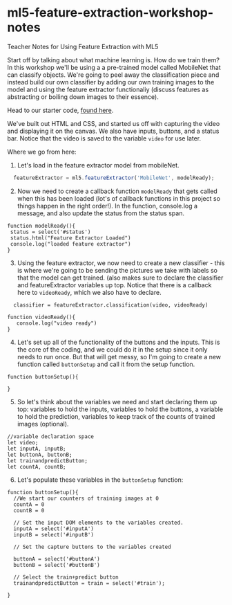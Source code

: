 # ml5-feature-extraction-workshop-notes
Teacher Notes for Using Feature Extraction with ML5

Start off by talking about what machine learning is. How do we train them? In this workshop we'll be using a a pre-trained model called MobileNet that can classify objects. We're going to peel away the classification piece and instead build our own classifier by adding our own training images to the model and using the feature extractor functionaliy (discuss features as abstracting or boiling down images to their essence). 

Head to our starter code, [found here](https://glitch.com/edit/#!/feature-extraction-starter-code).

We've built out HTML and CSS, and started us off with capturing the video and displaying it on the canvas. We also have inputs, buttons, and a status bar. Notice that the video is saved to the variable `video` for use later.

Where we go from here:

1. Let's load in the feature extractor model from mobileNet.

```js
  featureExtractor = ml5.featureExtractor('MobileNet', modelReady);
```

2. Now we need to create a callback function `modelReady` that gets called when this has been loaded (lot's of callback functions in this project so things happen in the right order!). In the function, console.log a message, and also update the status from the status span.

```
function modelReady(){
 status = select('#status')
 status.html("Feature Extractor Loaded")
 console.log("loaded feature extractor")
}
```
3. Using the feature extractor, we now need to create a new classifier - this is where we're going to be sending the pictures we take with labels so that the model can get trained. (also makes sure to declare the classifier and featureExtractor variables up top. Notice that there is a callback here to `videoReady`, which we also have to declare.

```
  classifier = featureExtractor.classification(video, videoReady)
```
```
function videoReady(){
   console.log("video ready")
}
```

4. Let's set up all of the functionality of the buttons and the inputs. This is the core of the coding, and we could do it in the setup since it only needs to run once. But that will get messy, so I'm going to create a new function called `buttonSetup` and call it from the setup function.

```
function buttonSetup(){

}
```

5. So let's think about the variables we need and start declaring them up top: variables to hold the inputs, variables to hold the buttons, a variable to hold the prediction, variables to keep track of the counts of trained images (optional).

```
//variable declaration space
let video;
let inputA, inputB;
let buttonA, buttonB;
let trainandpredictButton;
let countA, countB;
```

6. Let's populate these variables in the `buttonSetup` function:

```
function buttonSetup(){
  //We start our counters of training images at 0
  countA = 0
  countB = 0
  
  // Set the input DOM elements to the variables created.
  inputA = select('#inputA')
  inputB = select('#inputB')
  
  // Set the capture buttons to the variables created
  
  buttonA = select('#buttonA')
  buttonB = select('#buttonB')
  
  // Select the train+predict button
  trainandpredictButton = train = select('#train');
   
}
```
